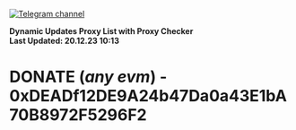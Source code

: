 [![Telegram channel](https://img.shields.io/endpoint?url=https://runkit.io/damiankrawczyk/telegram-badge/branches/master?url=https://t.me/n4z4v0d)](https://t.me/n4z4v0d) 

**Dynamic Updates Proxy List with Proxy Checker**  
**Last Updated: 20.12.23 10:13**

# DONATE (_any evm_) - 0xDEADf12DE9A24b47Da0a43E1bA70B8972F5296F2
